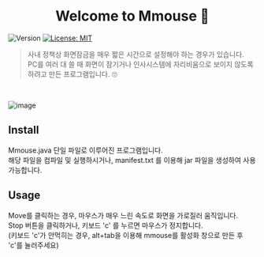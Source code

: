 <h1 align="center">Welcome to Mmouse 👋</h1>
<p>
  <img alt="Version" src="https://img.shields.io/badge/version-1.0.0-blue.svg?cacheSeconds=2592000" />
  <a href="mit" target="_blank">
    <img alt="License: MIT" src="https://img.shields.io/badge/License-MIT-yellow.svg" />
  </a>
</p>

> 사내 정책상 화면잠금을 매우 짧은 시간으로 설정해야 하는 경우가 있습니다.<br>
> PC를 여러 대 쓸 때 화면이 잠기거나 인사시스템에 자리비움으로 보이지 않도록 하려고 만든 프로그램입니다. 🙄

<br>

![image](https://github.com/binary-river/mmouse/assets/66468384/09d389de-33a2-46d3-b03e-11521c1408c9)


## Install
Mmouse.java 단일 파일로 이루어진 프로그램입니다.<br>
해당 파일을 컴파일 및 실행하시거나, manifest.txt 를 이용해 jar 파일을 생성하여 사용 가능합니다.

## Usage
Move를 클릭하는 경우, 마우스가 매우 느린 속도로 화면을 가로질러 움직입니다.<br>
Stop 버튼을 클릭하거나, 키보드 'c' 를 누르면 마우스가 정지합니다.<br>
(키보드 'c'가 안먹히는 경우, alt+tab을 이용해 mmouse를 활성화 창으로 만든 후 'c'를 눌러주세요)

